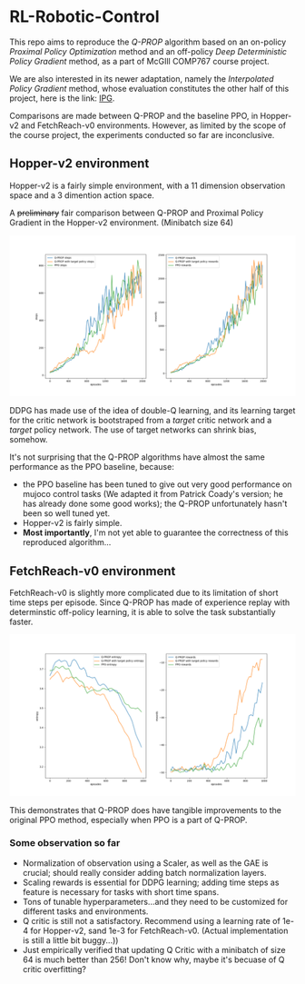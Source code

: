 # RL-Robotic-Control

This repo aims to reproduce the *Q-PROP* algorithm based on an on-policy *Proximal Policy Optimization* method and an off-policy *Deep Deterministic Policy Gradient* method, as a part of McGIll COMP767 course project.

We are also interested in its newer adaptation, namely the *Interpolated Policy Gradient* method, whose evaluation constitutes the other half of this project, here is the link: [IPG](https://github.com/jianing-sun/Interpolated-Policy-Gradient-with-PPO-for-Robotics-Control-).

Comparisons are made between Q-PROP and the baseline PPO, in Hopper-v2 and FetchReach-v0 environments. However, as limited by the scope of the course project, the experiments conducted so far are inconclusive.  

## Hopper-v2 environment

Hopper-v2 is a fairly simple environment, with a 11 dimension observation space and a 3 dimention action space.

A ~~preliminary~~ fair comparison between Q-PROP and Proximal Policy Gradient in the Hopper-v2 environment. (Minibatch size 64)

![placeholder](graph/hp_plot.png)

DDPG has made use of the idea of double-Q learning, and its learning target for the critic network is bootstraped from a *target* critic network and a *target* policy network. The use of target networks can shrink bias, somehow.

It's not surprising that the Q-PROP algorithms have almost the same performance as the PPO baseline, because:
* the PPO baseline has been tuned to give out very good performance on mujoco control tasks (We adapted it from Patrick Coady's version; he has already done some good works); the Q-PROP unfortunately hasn't been so well tuned yet.
* Hopper-v2 is fairly simple.
* **Most importantly**, I'm not yet able to guarantee the correctness of this reproduced algorithm...

## FetchReach-v0 environment

FetchReach-v0 is slightly more complicated due to its limitation of short time steps per episode. Since Q-PROP has made of experience replay with determinstic off-policy learning, it is able to solve the task substantially faster.

![placeholder](graph/fr_plot.png)

This demonstrates that Q-PROP does have tangible improvements to the original PPO method, especially when PPO is a part of Q-PROP.

### Some observation so far
* Normalization of observation using a Scaler, as well as the GAE is crucial; should really consider adding batch normalization layers.
* Scaling rewards is essential for DDPG learning; adding time steps as feature is necessary for tasks with short time spans.
* Tons of tunable hyperparameters...and they need to be customized for different tasks and environments.
* Q critic is still not a satisfactory. Recommend using a learning rate of 1e-4 for Hopper-v2, sand 1e-3 for FetchReach-v0. (Actual implementation is still a little bit buggy...))
* Just empirically verified that updating Q Critic with a minibatch of size 64 is much better than 256! Don't know why, maybe it's becuase of Q critic overfitting?  
